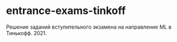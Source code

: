# entrance-exams-tinkoff
Решение заданий вступительного экзамена на направление ML в Тинькофф. 2021.
